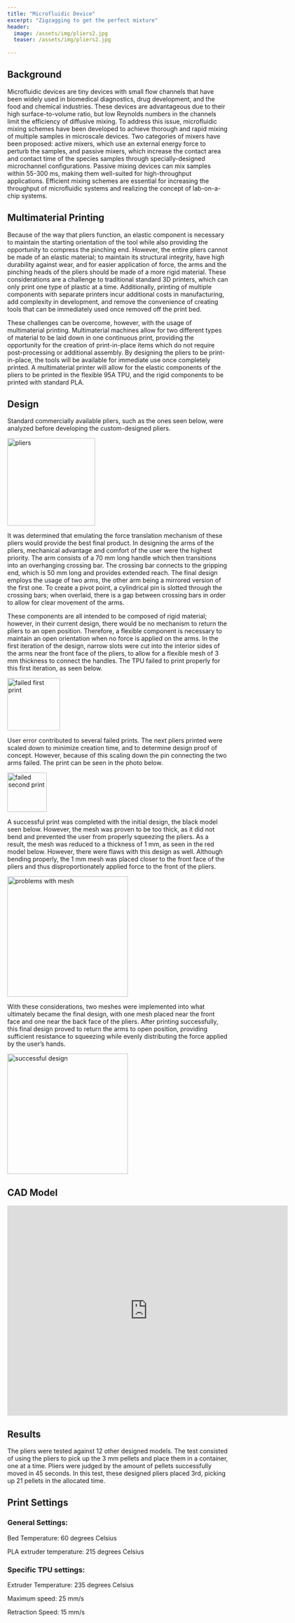 ```yaml
---
title: "Microfluidic Device"
excerpt: "Zigzagging to get the perfect mixture"
header:
  image: /assets/img/pliers2.jpg
  teaser: /assets/img/pliers2.jpg
  
---
```



## Background

Microfluidic devices are tiny devices with small flow channels that have been widely used in biomedical diagnostics, drug development, and the food and chemical industries. These devices are advantageous due to their high surface-to-volume ratio, but low Reynolds numbers in the channels limit the efficiency of diffusive mixing. To address this issue, microfluidic mixing schemes have been developed to achieve thorough and rapid mixing of multiple samples in microscale devices. Two categories of mixers have been proposed: active mixers, which use an external energy force to perturb the samples, and passive mixers, which increase the contact area and contact time of the species samples through specially-designed microchannel configurations. Passive mixing devices can mix samples within 55-300 ms, making them well-suited for high-throughput applications. Efficient mixing schemes are essential for increasing the throughput of microfluidic systems and realizing the concept of lab-on-a-chip systems.


## Multimaterial Printing
Because of the way that pliers function, an elastic component is necessary to maintain the starting orientation of the tool while also providing the opportunity to compress the pinching end. However, the entire pliers cannot be made of an elastic material; to maintain its structural integrity, have high durability against wear, and for easier application of force, the arms and the pinching heads of the pliers should be made of a more rigid material. These considerations are a challenge to traditional standard 3D printers, which can only print one type of plastic at a time. Additionally, printing of multiple components with separate printers incur additional costs in manufacturing, add complexity in development, and remove the convenience of creating tools that can be immediately used once removed off the print bed. 

These challenges can be overcome, however, with the usage of multimaterial printing.  Multimaterial machines allow for two different types of material to be laid down in one continuous print, providing the opportunity for the creation of print-in-place items which do not require post-processing or additional assembly. By designing the pliers to be print-in-place, the tools will be available for immediate use once completely printed. A multimaterial printer will allow for the elastic components of the pliers to be printed in the flexible 95A TPU, and the rigid components to be printed with standard PLA. 

## Design

Standard commercially available pliers, such as the ones seen below, were analyzed before developing the custom-designed pliers.

<img src="/assets/img/pliers.jpeg" alt="pliers" style="width:200px;"/>

It was determined that emulating the force translation mechanism of these pliers would provide the best final product. In designing the arms of the pliers, mechanical advantage and comfort of the user were the highest priority. The arm consists of a 70 mm long handle which then transitions into an overhanging crossing bar. The crossing bar connects to the gripping end, which is 50 mm long and provides extended reach. The final design employs the usage of two arms, the other arm being a mirrored version of the first one. To create a pivot point, a cylindrical pin is slotted through the crossing bars; when overlaid, there is a gap between crossing bars in order to allow for clear movement of the arms. 

These components are all intended to be composed of rigid material; however, in their current design, there would be no mechanism to return the pliers to an open position. Therefore, a flexible component is necessary to maintain an open orientation when no force is applied on the arms. In the first iteration of the design, narrow slots were cut into the interior sides of the arms near the front face of the pliers, to allow for a flexible mesh of 3 mm thickness to connect the handles. The TPU failed to print properly for this first iteration, as seen below. 

<img src="/assets/img/design1.jpg" alt="failed first print" style="width:120px;"/>

User error contributed to several failed prints. The next pliers printed were scaled down to minimize creation time, and to determine design proof of concept. However, because of this scaling down the pin connecting the two arms failed. The print can be seen in the photo below.

<img src="/assets/img/design3.jpg" alt="failed second print" style="width:90px;"/>

A successful print was completed with the initial design, the black model seen below. However, the mesh was proven to be too thick, as it did not bend and prevented the user from properly squeezing the pliers. As a result, the mesh was reduced to a thickness of 1 mm, as seen in the red model below. However, there were flaws with this design as well. Although bending properly, the 1 mm mesh was placed closer to the front face of the pliers and thus disproportionately applied force to the front of the pliers.

<img src="/assets/img/design4.jpg" alt="problems with mesh" style="width:275px;"/>

With these considerations, two meshes were implemented into what ultimately became the final design, with one mesh placed near the front face and one near the back face of the pliers. After printing successfully, this final design proved to return the arms to open position, providing sufficient resistance to squeezing while evenly distributing the force applied by the user’s hands. 

<img src="/assets/img/finaldesign2.jpg" alt="successful design" style="width:275px;"/>

## CAD Model
<iframe src="https://vanderbilt643.autodesk360.com/shares/public/SH512d4QTec90decfa6ee4b2ab1210fc7ad9?mode=embed" width="640" height="480" allowfullscreen="true" webkitallowfullscreen="true" mozallowfullscreen="true"  frameborder="0"></iframe>

## Results 
The pliers were tested against 12 other designed models. The test consisted of using the pliers to pick up the 3 mm pellets and place them in a container, one at a time. Pliers were judged by the amount of pellets successfully moved in 45 seconds. In this test, these designed pliers placed 3rd, picking up 21 pellets in the allocated time. 

## Print Settings
### General Settings:
Bed Temperature: 60 degrees Celsius

PLA extruder temperature: 215 degrees Celsius

### Specific TPU settings:
Extruder Temperature: 235 degrees Celsius

Maximum speed: 25 mm/s

Retraction Speed: 15 mm/s






